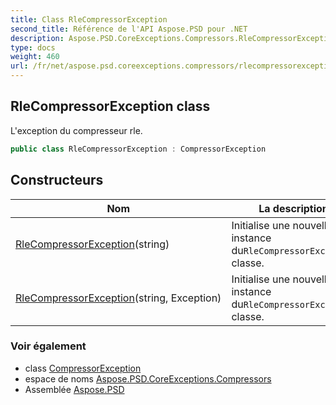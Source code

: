 ```yaml
---
title: Class RleCompressorException
second_title: Référence de l'API Aspose.PSD pour .NET
description: Aspose.PSD.CoreExceptions.Compressors.RleCompressorException classe. Lexception du compresseur rle.
type: docs
weight: 460
url: /fr/net/aspose.psd.coreexceptions.compressors/rlecompressorexception/
---
```

## RleCompressorException class

L'exception du compresseur rle.

```csharp
public class RleCompressorException : CompressorException
```

## Constructeurs

| Nom | La description |
| --- | --- |
| [RleCompressorException](rlecompressorexception/#constructor)(string) | Initialise une nouvelle instance du`RleCompressorException` classe. |
| [RleCompressorException](rlecompressorexception/#constructor_1)(string, Exception) | Initialise une nouvelle instance du`RleCompressorException` classe. |

### Voir également

* class [CompressorException](../../aspose.psd.coreexceptions/compressorexception/)
* espace de noms [Aspose.PSD.CoreExceptions.Compressors](../../aspose.psd.coreexceptions.compressors/)
* Assemblée [Aspose.PSD](../../)


